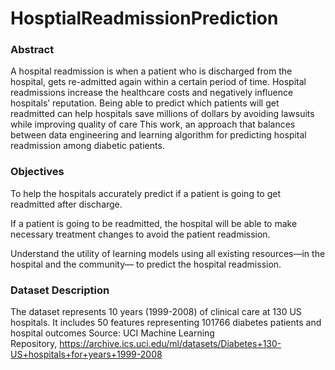 # HosptialReadmissionPrediction


### Abstract
A hospital readmission is when a patient who is discharged from the hospital, gets re-admitted again within a certain period of time.
Hospital readmissions increase the healthcare costs and negatively influence hospitals’ reputation.
Being able to predict which patients will get readmitted can help hospitals save millions of dollars by avoiding lawsuits while improving quality of care
This work, an approach that balances between data engineering and learning algorithm for predicting hospital readmission among diabetic patients.


### Objectives
To help the hospitals accurately predict if a patient is going to get readmitted after discharge.

If a patient is going to be readmitted, the hospital will be able to make necessary treatment changes to avoid the patient readmission. 

Understand the utility of learning models using all existing resources—in the hospital and the community— to predict the hospital readmission.

### Dataset Description
The dataset represents 10 years (1999-2008) of clinical care at 130 US hospitals. It includes 50 features representing 101766 diabetes patients and hospital outcomes
Source: UCI Machine Learning Repository, https://archive.ics.uci.edu/ml/datasets/Diabetes+130-US+hospitals+for+years+1999-2008
